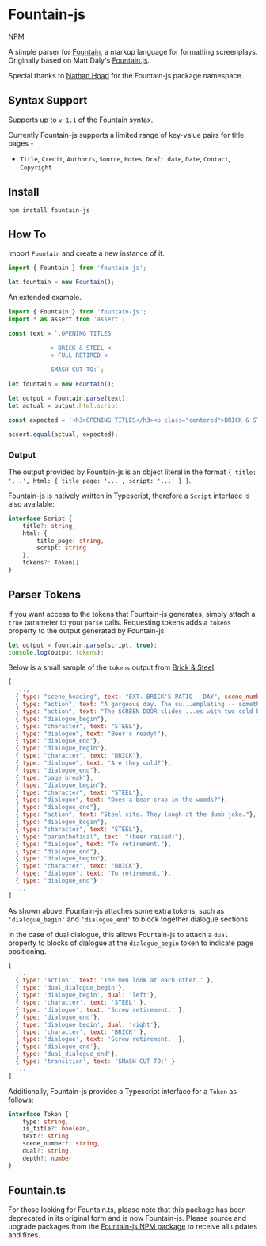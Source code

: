 # Fountain-js

[NPM](https://www.npmjs.com/package/fountain-js)

A simple parser for [Fountain](http://fountain.io/), a markup language for formatting screenplays. Originally based on Matt Daly's [Fountain.js](https://github.com/mattdaly/Fountain.js).

Special thanks to [Nathan Hoad](https://www.npmjs.com/~nathanhoad) for the Fountain-js package namespace.

## Syntax Support

Supports up to `v 1.1` of the [Fountain syntax](https://www.fountain.io/syntax#section-changes).

Currently Fountain-js supports a limited range of key-value pairs for title pages -

* `Title`, `Credit`, `Author/s`, `Source`, `Notes`, `Draft date`, `Date`, `Contact`, `Copyright`

## Install

```none
npm install fountain-js
```

## How To

Import `Fountain` and create a new instance of it.

``` javascript
import { Fountain } from 'fountain-js';

let fountain = new Fountain();
```

An extended example.

``` javascript
import { Fountain } from 'fountain-js';
import * as assert from 'assert';

const text = `.OPENING TITLES

            > BRICK & STEEL <
            > FULL RETIRED <

            SMASH CUT TO:`;
        
let fountain = new Fountain();

let output = fountain.parse(text);
let actual = output.html.script;

const expected = '<h3>OPENING TITLES</h3><p class="centered">BRICK & STEEL <br /> FULL RETIRED</p><h2>SMASH CUT TO:</h2>';

assert.equal(actual, expected);
```

### Output

The output provided by Fountain-js is an object literal in the format `{ title: '...', html: { title_page: '...', script: '...' } }`.

Fountain-js is natively written in Typescript, therefore a `Script` interface is also available:

```typescript
interface Script {
    title?: string,
    html: {
        title_page: string,
        script: string
    },
    tokens?: Token[]
}
```

## Parser Tokens

If you want access to the tokens that Fountain-js generates, simply attach a `true` parameter to your `parse` calls. Requesting tokens adds a `tokens` property to the output generated by Fountain-js.

``` javascript
let output = fountain.parse(script, true);
console.log(output.tokens);
```

Below is a small sample of the `tokens` output from [Brick & Steel](samples/brick%26steel.fountain).

``` javascript
[ 
  ..., 
  { type: "scene_heading", text: "EXT. BRICK'S PATIO - DAY", scene_number: "1"},
  { type: "action", text: "A gorgeous day. The su...emplating -- something."},
  { type: "action", text: "The SCREEN DOOR slides ...es with two cold beers."},
  { type: "dialogue_begin"},
  { type: "character", text: "STEEL"},
  { type: "dialogue", text: "Beer's ready!"},
  { type: "dialogue_end"},
  { type: "dialogue_begin"},
  { type: "character", text: "BRICK"},
  { type: "dialogue", text: "Are they cold?"},
  { type: "dialogue_end"},
  { type: "page_break"},
  { type: "dialogue_begin"},
  { type: "character", text: "STEEL"},
  { type: "dialogue", text: "Does a bear crap in the woods?"},
  { type: "dialogue_end"},
  { type: "action", text: "Steel sits. They laugh at the dumb joke."},
  { type: "dialogue_begin"},
  { type: "character", text: "STEEL"},
  { type: "parenthetical", text: "(beer raised)"},
  { type: "dialogue", text: "To retirement."},
  { type: "dialogue_end"},
  { type: "dialogue_begin"},
  { type: "character", text: "BRICK"},
  { type: "dialogue", text: "To retirement."},
  { type: "dialogue_end"}
  ...
]
```

As shown above, Fountain-js attaches some extra tokens, such as `'dialogue_begin'` and `'dialogue_end'` to block together dialogue sections.

In the case of dual dialogue, this allows Fountain-js to attach a `dual` property to blocks of dialogue at the `dialogue_begin` token to indicate page positioning.

```javascript
[
  ...
  { type: 'action', text: 'The men look at each other.' },
  { type: 'dual_dialogue_begin'},
  { type: 'dialogue_begin', dual: 'left'},
  { type: 'character', text: 'STEEL' },
  { type: 'dialogue', text: 'Screw retirement.' },
  { type: 'dialogue_end'},
  { type: 'dialogue_begin', dual: 'right'},
  { type: 'character', text: 'BRICK' },
  { type: 'dialogue', text: 'Screw retirement.' },
  { type: 'dialogue_end'},
  { type: 'dual_dialogue_end'},
  { type: 'transition', text: 'SMASH CUT TO:' }
  ...
]
```

Additionally, Fountain-js provides a Typescript interface for a `Token` as follows:

```typescript
interface Token {
    type: string,
    is_title?: boolean,
    text?: string,
    scene_number?: string,
    dual?: string,
    depth?: number
}
```

## Fountain.ts

For those looking for Fountain.ts, please note that this package has been deprecated in its original form and is now Fountain-js. Please source and upgrade packages from the [Fountain-js NPM package](https://www.npmjs.com/package/fountain-js) to receive all updates and fixes.
